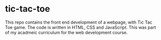 # tic-tac-toe

This repo contains the front end development of a webpage, with Tic Tac Toe game. The code is written in HTML, CSS and JavaScript. This was part of my acadmeic curriculum for the web development course. 
